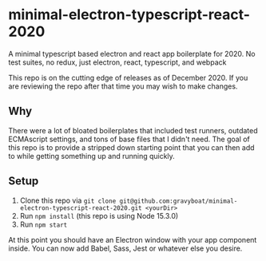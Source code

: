 # minimal-electron-typescript-react-2020
A minimal typescript based electron and react app boilerplate for 2020. No test suites, no redux, just electron, react, typescript, and webpack

This repo is on the cutting edge of releases as of December 2020. If you are reviewing the repo after that time you may wish to make changes.

## Why

There were a lot of bloated boilerplates that included test runners, outdated ECMAscript settings, and tons of base files that I didn't need.
The goal of this repo is to provide a stripped down starting point that you can then add to while getting something up and running quickly.

## Setup

1. Clone this repo via `git clone git@github.com:gravyboat/minimal-electron-typescript-react-2020.git <yourDir>`
2. Run `npm install` (this repo is using Node 15.3.0)
3. Run `npm start`

At this point you should have an Electron window with your app component inside. You can now add Babel, Sass, Jest or whatever else you desire.